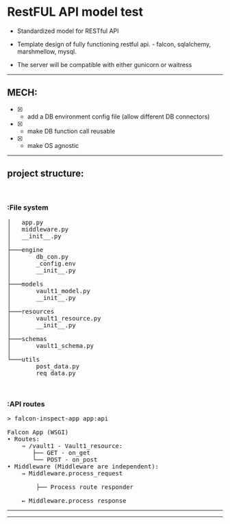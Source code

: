 # RestFUL API model test

- Standardized model for RESTful API
- Template design of fully functioning restful api.
        - falcon, sqlalchemy, marshmellow, mysql. 

- The server will be compatible with either gunicorn or waitress

-----

## MECH:
- [X] - add a DB environment config file (allow different DB connectors) 
- [X] - make DB function call reusable 
- [X] - make OS agnostic

-----

## project structure:

<br>

### :File system
<pre>
│   app.py
│   middleware.py
│   __init__.py
│
├───engine
│       db_con.py
│       _config.env
│       __init__.py           
│
├───models
│       vault1_model.py
│       __init__.py
│   
├───resources
│       vault1_resource.py
│       __init__.py
│   
├───schemas
│       vault1_schema.py
│   
└───utils
        post_data.py
        req_data.py
</pre>



<br>


### :API routes


<pre>
> falcon-inspect-app app:api

Falcon App (WSGI)
• Routes:
    ⇒ /vault1 - Vault1_resource:
       ├── GET - on_get
       └── POST - on_post
• Middleware (Middleware are independent):
    → Middleware.process_request

        ├── Process route responder

    ↢ Middleware.process_response
</pre>



----
----
